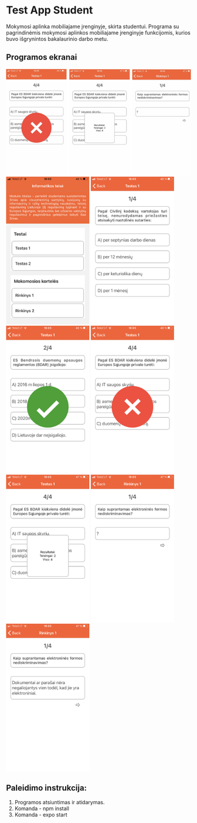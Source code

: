 # Test App Student
Mokymosi aplinka mobiliajame įrenginyje, skirta studentui.
Programa su pagrindinėmis mokymosi aplinkos mobiliajame įrenginyje funkcijomis, kurios buvo išgrynintos bakalaurinio darbo metu.

## Programos ekranai
<img src="https://github.com/kazenaite7/test-app-student/blob/main/assets/IMG_7509.jpg">


<img src="https://github.com/kazenaite7/test-app-student/blob/main/assets/IMG_7499.PNG" width="227" height="404">
<img src="https://github.com/kazenaite7/test-app-student/blob/main/assets/IMG_7500.PNG" width="227" height="404">
<img src="https://github.com/kazenaite7/test-app-student/blob/main/assets/IMG_7501.PNG" width="227" height="404">
<img src="https://github.com/kazenaite7/test-app-student/blob/main/assets/IMG_7503.PNG" width="227" height="404">
<img src="https://github.com/kazenaite7/test-app-student/blob/main/assets/IMG_7504.PNG" width="227" height="404">
<img src="https://github.com/kazenaite7/test-app-student/blob/main/assets/IMG_7505.PNG" width="227" height="404">
<img src="https://github.com/kazenaite7/test-app-student/blob/main/assets/IMG_7506.PNG" width="227" height="404">


## Paleidimo instrukcija:
1. Programos atsiuntimas ir atidarymas.
2. Komanda - npm install
3. Komanda - expo start
